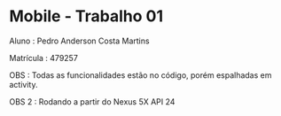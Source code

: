 # Mobile - Trabalho 01
 
 Aluno : Pedro Anderson Costa Martins
 
 Matrícula : 479257
 
 OBS : Todas as funcionalidades estão no código, porém espalhadas em activity.
 
 OBS 2 : Rodando a partir do Nexus 5X API 24
